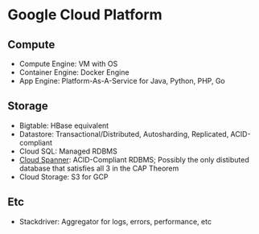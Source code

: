 # Google Cloud Platform

## Compute
- Compute Engine: VM with OS
- Container Engine: Docker Engine
- App Engine: Platform-As-A-Service for Java, Python, PHP, Go

## Storage
- Bigtable: HBase equivalent
- Datastore: Transactional/Distributed, Autosharding, Replicated, ACID-compliant
- Cloud SQL: Managed RDBMS
- [Cloud Spanner](CloudSpanner): ACID-Compliant RDBMS; Possibly the only distibuted database that satisfies all 3 in the CAP Theorem
- Cloud Storage: S3 for GCP

## Etc
- Stackdriver: Aggregator for logs, errors, performance, etc
